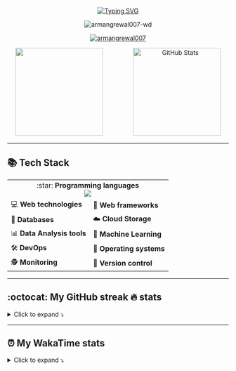<!--
**ArmanGrewal007/ArmanGrewal007** is a ✨ _special_ ✨ repository because its `README.md` (this file) appears on your GitHub profile.

Here are some ideas to get you started:

- 🔭 I’m currently working on ...
- 🌱 I’m currently learning ...
- 👯 I’m looking to collaborate on ...
- 🤔 I’m looking for help with ...
- 💬 Ask me about ...
- 📫 How to reach me: ...
- 😄 Pronouns: ...
- ⚡ Fun fact: ...
-->


<!-- ***WANDERING IN MY METAPHYSICAL REALM...🚶‍♂️*** -->


<!-- Typing - https://github.com/DenverCoder1/readme-typing-svg 
      DEMO site - https://readme-typing-svg.demolab.com/demo/ -->
<p align="center">
<a href="https://git.io/typing-svg"><img src="https://readme-typing-svg.demolab.com?font=Fira+Code&pause=1000&color=F7A30F&center=true&vCenter=true&random=false&width=435&lines=Hi+there!;+%E0%A8%B8%E0%A8%A4%E0%A8%BF+%E0%A8%B8%E0%A9%8D%E0%A8%B0%E0%A9%80+%E0%A8%85%E0%A8%95%E0%A8%BE%E0%A8%B2+%E0%A5%A4" alt="Typing SVG" /></a>
</p>

<p float="left" align="center"> 
<!-- Profile view counter - https://github.com/antonkomarev/github-profile-views-counter -->
<img src="https://komarev.com/ghpvc/?username=armangrewal007-wd&label=Profile%20views&color=green&style=flat" alt="armangrewal007-wd" /> 

<!-- Leetcode problems solved, rating  - https://leetcode-badge.vercel.app/
      Leetcode contest rating and quantile 
<a href="https://leetcode.com/armancode4u/"> <img src="https://img.shields.io/badge/dynamic/json?style=flat&labelColor=black&color=%23ffa116&label=Rating&query=ratingQuantile&url=https%3A%2F%2Fbadge.xyli.tech/%2Fapi%2Fusers%2Farmancode4u&logo=leetcode&logoColor=yellow)"> </a> -->

</p>

<!-- <p align="center"><img height="250"   src="ucwl5 2.jpeg">  </p> -->

<!-- github profile trophy - https://github.com/ryo-ma/github-profile-trophy -->
<p float="left" align="center"> <a href="https://github.com/ryo-ma/github-profile-trophy"><img src="https://github-profile-trophy.vercel.app/?username=armangrewal007&theme=onedark&column=-1&margin-w=15&margin-h=15" alt="armangrewal007" /></a> </p>

<!-- Stats - https://github.com/anuraghazra/github-readme-stats 
      (GitHub Stats, Customizing repo and gist cards, Top languages, WakaCard) 
      github-readme-stats-git-master-armangrewal007s-projects.vercel.app is my personal deployment to also show private stats-->
      
<p align="center">
<img height="200" src="https://github-readme-stats.vercel.app/api?username=armangrewal007&theme=github_dark_dimmed&count_private=true&include_all_commits=true" />
<img height="200" hspace="30"/>
<img height="200"  src="https://github-readme-stats.vercel.app/api/top-langs?username=armangrewal007&layout=compact&theme=github_dark_dimmed&langs_count=10" alt="GitHub Stats">
</p>

-----------------
## 📚 Tech Stack
<!-- Dev Icons - https://github.com/devicons/devicon/ -->


<table align="center">
      <tr align="center"><td colspan="2">:star: <b>Programming languages</b> <br> <img src="https://skillicons.dev/icons?i=python,cpp,java,c,html,css,javascript">
      </tr>
      <tr><td>💻 <b>Web technologies</b></td>
            <td>🚀 <b>Web frameworks</b></td></tr>
      <tr>  <td>🔎 <b>Databases</b></td>
            <td>☁️ <b>Cloud Storage</b></td></tr>
      <tr>  <td>📊 <b>Data Analysis tools</b></td>
            <td>🧠 <b>Machine Learning</b></td></tr>
      <tr>  <td>🛠️ <b>DevOps</b></td>
            <td>💽 <b>Operating systems</b></td></tr>
      <tr>  <td>🕵️ <b>Monitoring</b></td>
            <td>🐙 <b>Version control</b></td></tr>
</table>

--------------------
## :octocat: My GitHub streak 🔥 stats
<details> <summary> Click to expand ⤵️ </summary>
<p float="left" align="center">
      <!-- Streak stats - https://github.com/DenverCoder1/github-readme-streak-stats
      DEMO site - https://streak-stats.demolab.com/demo/ -->
<a href="https://git.io/streak-stats"><img src="https://streak-stats.demolab.com?user=ArmanGrewal007&theme=one-dark-pro&hide_border=true&card_width=300" alt="GitHub Streak" /></a>
<!-- <img height="200" hspace="5"/> -->
</p>

<!-- github activity graph - https://github.com/Ashutosh00710/github-readme-activity-graph -->
<img src = "https://github-readme-activity-graph.vercel.app/graph?username=armangrewal007&theme=merko"/>

</details>
<!-- HUGE COLLECTION OF METRICS   https://github.com/lowlighter/metrics -->

------------------------
## ⏰ My WakaTime stats 
<details> <summary> Click to expand ⤵️ </summary>
<p float="left" align="center">
      <!-- time spend coding on wakatime -->
<a href="https://wakatime.com/@018bec3c-339f-4acb-98b2-41aa9598b087"><img src="https://wakatime.com/badge/user/018bec3c-339f-4acb-98b2-41aa9598b087.svg" alt="Total time coded since Nov 20 2023" /></a>
</p>

<!-- wakatime stats -->
<img src="https://github-readme-stats-git-master-armangrewal007s-projects.vercel.app/api/wakatime?username=armangrewal007&theme=github_dark_dimmed&layout=compact">


</details>

<!-- PRE MADE readme.md https://rahuldkjain.github.io/gh-profile-readme-generator/ 

<h1 align="center">Hi 👋, I'm Arman Grewal</h1>
<p align="left"> <img src="https://komarev.com/ghpvc/?username=armangrewal007&label=Profile%20views&color=0e75b6&style=flat" alt="armangrewal007" /> </p>

<p align="left"> <a href="https://github.com/ryo-ma/github-profile-trophy"><img src="https://github-profile-trophy.vercel.app/?username=armangrewal007" alt="armangrewal007" /></a> </p>

<p align="left"> <a href="https://twitter.com/" target="blank"><img src="https://img.shields.io/twitter/follow/?logo=twitter&style=for-the-badge" alt="" /></a> </p>

<h3 align="left">Connect with me:</h3>
<p align="left">
<a href="https://linkedin.com/in/armangrewal007" target="blank"><img align="center" src="https://raw.githubusercontent.com/rahuldkjain/github-profile-readme-generator/master/src/images/icons/Social/linked-in-alt.svg" alt="armangrewal007" height="30" width="40" /></a>
<a href="https://kaggle.com/armangrewal007" target="blank"><img align="center" src="https://raw.githubusercontent.com/rahuldkjain/github-profile-readme-generator/master/src/images/icons/Social/kaggle.svg" alt="armangrewal007" height="30" width="40" /></a>
<a href="https://instagram.com/arman.singh.grewal" target="blank"><img align="center" src="https://raw.githubusercontent.com/rahuldkjain/github-profile-readme-generator/master/src/images/icons/Social/instagram.svg" alt="arman.singh.grewal" height="30" width="40" /></a>
<a href="https://www.hackerrank.com/armansinghgrewal" target="blank"><img align="center" src="https://raw.githubusercontent.com/rahuldkjain/github-profile-readme-generator/master/src/images/icons/Social/hackerrank.svg" alt="armansinghgrewal" height="30" width="40" /></a>
<a href="https://www.leetcode.com/armancode4u" target="blank"><img align="center" src="https://raw.githubusercontent.com/rahuldkjain/github-profile-readme-generator/master/src/images/icons/Social/leet-code.svg" alt="armancode4u" height="30" width="40" /></a>
</p>

<h3 align="left">Languages and Tools:</h3>
<p align="left"> <a href="https://aws.amazon.com" target="_blank" rel="noreferrer"> <img src="https://raw.githubusercontent.com/devicons/devicon/master/icons/amazonwebservices/amazonwebservices-original-wordmark.svg" alt="aws" width="40" height="40"/> </a> <a href="https://www.gnu.org/software/bash/" target="_blank" rel="noreferrer"> <img src="https://www.vectorlogo.zone/logos/gnu_bash/gnu_bash-icon.svg" alt="bash" width="40" height="40"/> </a> <a href="https://getbootstrap.com" target="_blank" rel="noreferrer"> <img src="https://raw.githubusercontent.com/devicons/devicon/master/icons/bootstrap/bootstrap-plain-wordmark.svg" alt="bootstrap" width="40" height="40"/> </a> <a href="https://www.cprogramming.com/" target="_blank" rel="noreferrer"> <img src="https://raw.githubusercontent.com/devicons/devicon/master/icons/c/c-original.svg" alt="c" width="40" height="40"/> </a> <a href="https://www.w3schools.com/cpp/" target="_blank" rel="noreferrer"> <img src="https://raw.githubusercontent.com/devicons/devicon/master/icons/cplusplus/cplusplus-original.svg" alt="cplusplus" width="40" height="40"/> </a> <a href="https://www.w3schools.com/css/" target="_blank" rel="noreferrer"> <img src="https://raw.githubusercontent.com/devicons/devicon/master/icons/css3/css3-original-wordmark.svg" alt="css3" width="40" height="40"/> </a> <a href="https://www.djangoproject.com/" target="_blank" rel="noreferrer"> <img src="https://cdn.worldvectorlogo.com/logos/django.svg" alt="django" width="40" height="40"/> </a> <a href="https://www.docker.com/" target="_blank" rel="noreferrer"> <img src="https://raw.githubusercontent.com/devicons/devicon/master/icons/docker/docker-original-wordmark.svg" alt="docker" width="40" height="40"/> </a> <a href="https://www.elastic.co" target="_blank" rel="noreferrer"> <img src="https://www.vectorlogo.zone/logos/elastic/elastic-icon.svg" alt="elasticsearch" width="40" height="40"/> </a> <a href="https://flask.palletsprojects.com/" target="_blank" rel="noreferrer"> <img src="https://www.vectorlogo.zone/logos/pocoo_flask/pocoo_flask-icon.svg" alt="flask" width="40" height="40"/> </a> <a href="https://git-scm.com/" target="_blank" rel="noreferrer"> <img src="https://www.vectorlogo.zone/logos/git-scm/git-scm-icon.svg" alt="git" width="40" height="40"/> </a> <a href="https://grafana.com" target="_blank" rel="noreferrer"> <img src="https://www.vectorlogo.zone/logos/grafana/grafana-icon.svg" alt="grafana" width="40" height="40"/> </a> <a href="https://www.java.com" target="_blank" rel="noreferrer"> <img src="https://raw.githubusercontent.com/devicons/devicon/master/icons/java/java-original.svg" alt="java" width="40" height="40"/> </a> <a href="https://developer.mozilla.org/en-US/docs/Web/JavaScript" target="_blank" rel="noreferrer"> <img src="https://raw.githubusercontent.com/devicons/devicon/master/icons/javascript/javascript-original.svg" alt="javascript" width="40" height="40"/> </a> <a href="https://www.jenkins.io" target="_blank" rel="noreferrer"> <img src="https://www.vectorlogo.zone/logos/jenkins/jenkins-icon.svg" alt="jenkins" width="40" height="40"/> </a> <a href="https://kafka.apache.org/" target="_blank" rel="noreferrer"> <img src="https://www.vectorlogo.zone/logos/apache_kafka/apache_kafka-icon.svg" alt="kafka" width="40" height="40"/> </a> <a href="https://www.elastic.co/kibana" target="_blank" rel="noreferrer"> <img src="https://www.vectorlogo.zone/logos/elasticco_kibana/elasticco_kibana-icon.svg" alt="kibana" width="40" height="40"/> </a> <a href="https://www.linux.org/" target="_blank" rel="noreferrer"> <img src="https://raw.githubusercontent.com/devicons/devicon/master/icons/linux/linux-original.svg" alt="linux" width="40" height="40"/> </a> <a href="https://www.mongodb.com/" target="_blank" rel="noreferrer"> <img src="https://raw.githubusercontent.com/devicons/devicon/master/icons/mongodb/mongodb-original-wordmark.svg" alt="mongodb" width="40" height="40"/> </a> <a href="https://www.microsoft.com/en-us/sql-server" target="_blank" rel="noreferrer"> <img src="https://www.svgrepo.com/show/303229/microsoft-sql-server-logo.svg" alt="mssql" width="40" height="40"/> </a> <a href="https://www.mysql.com/" target="_blank" rel="noreferrer"> <img src="https://raw.githubusercontent.com/devicons/devicon/master/icons/mysql/mysql-original-wordmark.svg" alt="mysql" width="40" height="40"/> </a> <a href="https://nodejs.org" target="_blank" rel="noreferrer"> <img src="https://raw.githubusercontent.com/devicons/devicon/master/icons/nodejs/nodejs-original-wordmark.svg" alt="nodejs" width="40" height="40"/> </a> <a href="https://opencv.org/" target="_blank" rel="noreferrer"> <img src="https://www.vectorlogo.zone/logos/opencv/opencv-icon.svg" alt="opencv" width="40" height="40"/> </a> <a href="https://www.oracle.com/" target="_blank" rel="noreferrer"> <img src="https://raw.githubusercontent.com/devicons/devicon/master/icons/oracle/oracle-original.svg" alt="oracle" width="40" height="40"/> </a> <a href="https://pandas.pydata.org/" target="_blank" rel="noreferrer"> <img src="https://raw.githubusercontent.com/devicons/devicon/2ae2a900d2f041da66e950e4d48052658d850630/icons/pandas/pandas-original.svg" alt="pandas" width="40" height="40"/> </a> <a href="https://www.postgresql.org" target="_blank" rel="noreferrer"> <img src="https://raw.githubusercontent.com/devicons/devicon/master/icons/postgresql/postgresql-original-wordmark.svg" alt="postgresql" width="40" height="40"/> </a> <a href="https://postman.com" target="_blank" rel="noreferrer"> <img src="https://www.vectorlogo.zone/logos/getpostman/getpostman-icon.svg" alt="postman" width="40" height="40"/> </a> <a href="https://www.python.org" target="_blank" rel="noreferrer"> <img src="https://raw.githubusercontent.com/devicons/devicon/master/icons/python/python-original.svg" alt="python" width="40" height="40"/> </a> <a href="https://pytorch.org/" target="_blank" rel="noreferrer"> <img src="https://www.vectorlogo.zone/logos/pytorch/pytorch-icon.svg" alt="pytorch" width="40" height="40"/> </a> <a href="https://rubyonrails.org" target="_blank" rel="noreferrer"> <img src="https://raw.githubusercontent.com/devicons/devicon/master/icons/rails/rails-original-wordmark.svg" alt="rails" width="40" height="40"/> </a> <a href="https://redis.io" target="_blank" rel="noreferrer"> <img src="https://raw.githubusercontent.com/devicons/devicon/master/icons/redis/redis-original-wordmark.svg" alt="redis" width="40" height="40"/> </a> <a href="https://www.ruby-lang.org/en/" target="_blank" rel="noreferrer"> <img src="https://raw.githubusercontent.com/devicons/devicon/master/icons/ruby/ruby-original.svg" alt="ruby" width="40" height="40"/> </a> <a href="https://scikit-learn.org/" target="_blank" rel="noreferrer"> <img src="https://upload.wikimedia.org/wikipedia/commons/0/05/Scikit_learn_logo_small.svg" alt="scikit_learn" width="40" height="40"/> </a> <a href="https://seaborn.pydata.org/" target="_blank" rel="noreferrer"> <img src="https://seaborn.pydata.org/_images/logo-mark-lightbg.svg" alt="seaborn" width="40" height="40"/> </a> <a href="https://tailwindcss.com/" target="_blank" rel="noreferrer"> <img src="https://www.vectorlogo.zone/logos/tailwindcss/tailwindcss-icon.svg" alt="tailwind" width="40" height="40"/> </a> <a href="https://www.tensorflow.org" target="_blank" rel="noreferrer"> <img src="https://www.vectorlogo.zone/logos/tensorflow/tensorflow-icon.svg" alt="tensorflow" width="40" height="40"/> </a> <a href="https://unity.com/" target="_blank" rel="noreferrer"> <img src="https://www.vectorlogo.zone/logos/unity3d/unity3d-icon.svg" alt="unity" width="40" height="40"/> </a> <a href="https://vuejs.org/" target="_blank" rel="noreferrer"> <img src="https://raw.githubusercontent.com/devicons/devicon/master/icons/vuejs/vuejs-original-wordmark.svg" alt="vuejs" width="40" height="40"/> </a> </p>

<p><img align="left" src="https://github-readme-stats.vercel.app/api/top-langs?username=armangrewal007&show_icons=true&locale=en&layout=compact" alt="armangrewal007" /></p>

<p>&nbsp;<img align="center" src="https://github-readme-stats.vercel.app/api?username=armangrewal007&show_icons=true&locale=en" alt="armangrewal007" /></p>

<p><img align="center" src="https://github-readme-streak-stats.herokuapp.com/?user=armangrewal007&" alt="armangrewal007" /></p>

-->
